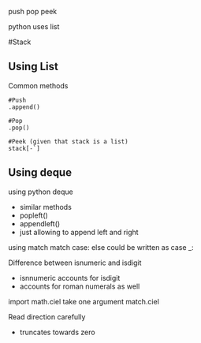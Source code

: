 push pop peek

python uses list

#Stack
## Using List
Common methods
```
#Push
.append()

#Pop
.pop()

#Peek (given that stack is a list)
stack[-`]

```

## Using deque
using python deque
  - similar methods
  - popleft()
  - appendleft()
  - just allowing to append left and right 

using match 
  match case: 
  else could be written as case _:

Difference between isnumeric and isdigit
  - isnnumeric accounts for isdigit
  - accounts for roman numerals as well

import math.ciel
take one argument
match.ciel

Read direction carefully 
  - truncates towards zero
                    
    
